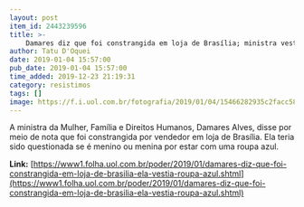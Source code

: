 ```yaml
---
layout: post
item_id: 2443239596
title: >-
    Damares diz que foi constrangida em loja de Brasília; ministra vestia roupa azul
author: Tatu D'Oquei
date: 2019-01-04 15:57:00
pub_date: 2019-01-04 15:57:00
time_added: 2019-12-23 21:19:31
category: resistimos
tags: []
image: https://f.i.uol.com.br/fotografia/2019/01/04/15466282935c2facc587a1f_1546628293_3x2_rt.jpg
---
```


A ministra da Mulher, Família e Direitos Humanos, Damares Alves, disse por meio de nota que foi constrangida por vendedor em loja de Brasília. Ela teria sido questionada se é menino ou menina por estar com uma roupa azul.

**Link:** [https://www1.folha.uol.com.br/poder/2019/01/damares-diz-que-foi-constrangida-em-loja-de-brasilia-ela-vestia-roupa-azul.shtml](https://www1.folha.uol.com.br/poder/2019/01/damares-diz-que-foi-constrangida-em-loja-de-brasilia-ela-vestia-roupa-azul.shtml)

